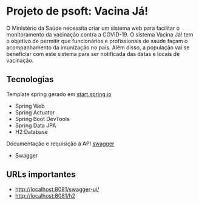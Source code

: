 # Projeto de psoft: Vacina Já!

O Ministério da Saúde necessita criar um sistema web para facilitar o monitoramento da vacinação contra a COVID-19. O sistema Vacina Já! tem o objetivo de permitir que funcionários e profissionais de saúde façam o acompanhamento da imunização no país. Além disso, a população vai se beneficiar com este sistema para ser notificada das datas e locais de vacinação.

## Tecnologias
Template spring gerado em [start.spring.io](https://start.spring.io/#!type=maven-project&language=java&platformVersion=2.4.5.RELEASE&packaging=jar&jvmVersion=1.8&groupId=com.ufcg.psoft&artifactId=vacinaja&name=Vacina%20Ja&description=Projeto%20Vacina%20Ja&packageName=com.ufcg.psoft.vacinaja&dependencies=web,actuator,devtools,data-jpa,h2)

- Spring Web
- Spring Actuator
- Spring Boot DevTools
- Spring Data JPA
- H2 Database

Documentação e requisição à API [swagger](https://mvnrepository.com/artifact/io.springfox/springfox-boot-starter/3.0.0)

- Swagger

## URLs importantes

- [http://localhost:8081/swagger-ui/](http://localhost:8081/swagger-ui/)
- [http://localhost:8081/h2](http://localhost:8081/h2)